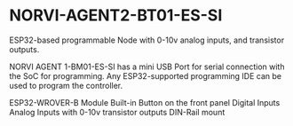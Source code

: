 # NORVI-AGENT2-BT01-ES-SI
 ESP32-based programmable Node with 0-10v analog inputs, and transistor outputs.

NORVI AGENT 1-BM01-ES-SI has a mini USB Port for serial connection with the SoC for programming. 
Any ESP32-supported programming IDE can be used to program the controller.

ESP32-WROVER-B Module
Built-in Button on the front panel
Digital Inputs
Analog Inputs with 0-10v
transistor outputs
DIN-Rail mount

